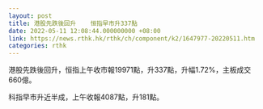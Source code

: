 ```yaml
---
layout: post
title: 港股先跌後回升    恒指早市升337點
date: 2022-05-11 12:08:44.000000000 +08:00
link: https://news.rthk.hk/rthk/ch/component/k2/1647977-20220511.htm
categories: rthk
---
```


港股先跌後回升，恒指上午收市報19971點，升337點，升幅1.72%，主板成交660億。

科指早市升近半成，上午收報4087點，升181點。
